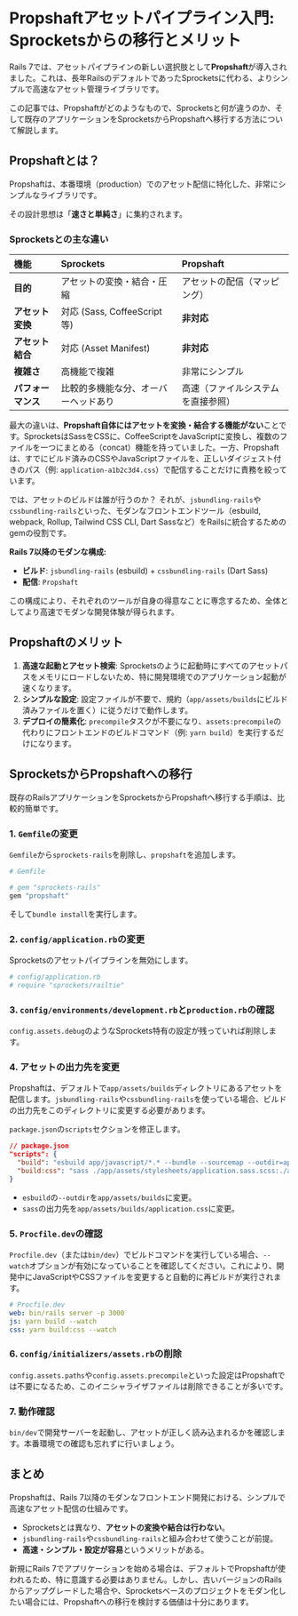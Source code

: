 # Propshaftアセットパイプライン入門: Sprocketsからの移行とメリット

Rails 7では、アセットパイプラインの新しい選択肢として**Propshaft**が導入されました。これは、長年RailsのデフォルトであったSprocketsに代わる、よりシンプルで高速なアセット管理ライブラリです。

この記事では、Propshaftがどのようなもので、Sprocketsと何が違うのか、そして既存のアプリケーションをSprocketsからPropshaftへ移行する方法について解説します。

## Propshaftとは？

Propshaftは、本番環境（production）でのアセット配信に特化した、非常にシンプルなライブラリです。

その設計思想は「**速さと単純さ**」に集約されます。

### Sprocketsとの主な違い

| 機能 | Sprockets | Propshaft |
|:---|:---|:---|
| **目的** | アセットの変換・結合・圧縮 | アセットの配信（マッピング） |
| **アセット変換** | 対応 (Sass, CoffeeScript等) | **非対応** |
| **アセット結合** | 対応 (Asset Manifest) | **非対応** |
| **複雑さ** | 高機能で複雑 | 非常にシンプル |
| **パフォーマンス** | 比較的多機能な分、オーバーヘッドあり | 高速（ファイルシステムを直接参照） |

最大の違いは、**Propshaft自体にはアセットを変換・結合する機能がない**ことです。SprocketsはSassをCSSに、CoffeeScriptをJavaScriptに変換し、複数のファイルを一つにまとめる（concat）機能を持っていました。一方、Propshaftは、すでにビルド済みのCSSやJavaScriptファイルを、正しいダイジェスト付きのパス（例: `application-a1b2c3d4.css`）で配信することだけに責務を絞っています。

では、アセットのビルドは誰が行うのか？ それが、`jsbundling-rails`や`cssbundling-rails`といった、モダンなフロントエンドツール（esbuild, webpack, Rollup, Tailwind CSS CLI, Dart Sassなど）をRailsに統合するためのgemの役割です。

**Rails 7以降のモダンな構成:**

- **ビルド**: `jsbundling-rails` (esbuild) + `cssbundling-rails` (Dart Sass)
- **配信**: `Propshaft`

この構成により、それぞれのツールが自身の得意なことに専念するため、全体としてより高速でモダンな開発体験が得られます。

## Propshaftのメリット

1.  **高速な起動とアセット検索**: Sprocketsのように起動時にすべてのアセットパスをメモリにロードしないため、特に開発環境でのアプリケーション起動が速くなります。
2.  **シンプルな設定**: 設定ファイルが不要で、規約（`app/assets/builds`にビルド済みファイルを置く）に従うだけで動作します。
3.  **デプロイの簡素化**: `precompile`タスクが不要になり、`assets:precompile`の代わりにフロントエンドのビルドコマンド（例: `yarn build`）を実行するだけになります。

## SprocketsからPropshaftへの移行

既存のRailsアプリケーションをSprocketsからPropshaftへ移行する手順は、比較的簡単です。

### 1. `Gemfile`の変更

`Gemfile`から`sprockets-rails`を削除し、`propshaft`を追加します。

```ruby
# Gemfile

# gem "sprockets-rails"
gem "propshaft"
```

そして`bundle install`を実行します。

### 2. `config/application.rb`の変更

Sprocketsのアセットパイプラインを無効にします。

```ruby
# config/application.rb
# require "sprockets/railtie"
```

### 3. `config/environments/development.rb`と`production.rb`の確認

`config.assets.debug`のようなSprockets特有の設定が残っていれば削除します。

### 4. アセットの出力先を変更

Propshaftは、デフォルトで`app/assets/builds`ディレクトリにあるアセットを配信します。`jsbundling-rails`や`cssbundling-rails`を使っている場合、ビルドの出力先をこのディレクトリに変更する必要があります。

`package.json`の`scripts`セクションを修正します。

```json
// package.json
"scripts": {
  "build": "esbuild app/javascript/*.* --bundle --sourcemap --outdir=app/assets/builds",
  "build:css": "sass ./app/assets/stylesheets/application.sass.scss:./app/assets/builds/application.css --no-source-map --load-path=node_modules"
}
```

- `esbuild`の`--outdir`を`app/assets/builds`に変更。
- `sass`の出力先を`app/assets/builds/application.css`に変更。

### 5. `Procfile.dev`の確認

`Procfile.dev`（または`bin/dev`）でビルドコマンドを実行している場合、`--watch`オプションが有効になっていることを確認してください。これにより、開発中にJavaScriptやCSSファイルを変更すると自動的に再ビルドが実行されます。

```yaml
# Procfile.dev
web: bin/rails server -p 3000
js: yarn build --watch
css: yarn build:css --watch
```

### 6. `config/initializers/assets.rb`の削除

`config.assets.paths`や`config.assets.precompile`といった設定はPropshaftでは不要になるため、このイニシャライザファイルは削除できることが多いです。

### 7. 動作確認

`bin/dev`で開発サーバーを起動し、アセットが正しく読み込まれるかを確認します。本番環境での確認も忘れずに行いましょう。

## まとめ

Propshaftは、Rails 7以降のモダンなフロントエンド開発における、シンプルで高速なアセット配信の仕組みです。

- Sprocketsとは異なり、**アセットの変換や結合は行わない**。
- `jsbundling-rails`や`cssbundling-rails`と組み合わせて使うことが前提。
- **高速・シンプル・設定が容易**というメリットがある。

新規にRails 7でアプリケーションを始める場合は、デフォルトでPropshaftが使われるため、特に意識する必要はありません。しかし、古いバージョンのRailsからアップグレードした場合や、Sprocketsベースのプロジェクトをモダン化したい場合には、Propshaftへの移行を検討する価値は十分にあります。
